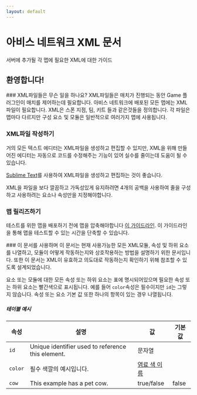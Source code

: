 ```yaml
---
layout: default
---
```


<div class="container">
<div class="jumbotron">
<h1>아비스 네트워크 XML 문서</h1>
<p class="lead">서버에 추가될 각 맵에 필요한 XML에 대한 가이드</p>
</div>
<section>
<div class="page-header">
<h1>환영합니다!</h1>
</div>
<div class="row">
<div class="col-sm-6" markdown="1">
### XML파일들은 무슨 일을 하나요?
XML파일들은 매치가 진행되는 동안 Game 플러그인이 매치를 제어하는데 필요합니다. 아비스 네트워크에 배포된 모든 맵에는 XML파일이 필요합니다. XML은 스폰 지점, 팀, 키트 들과 같은것들을 정의합니다. 각 파일은 맵마다 다르지만 구성 요소 및 모듈은 일반적으로 여러가지 맵에 사용됩니다.


### XML파일 작성하기
거의 모든 텍스트 에디터는 XML파일을 생성하고 편집할 수 있지만, XML을 위해 만들어진 에디터는 자동으로 코드를 수정해주는 기능이 있어 실수를 줄이는데 도움이 될 수 있습니다.

[Sublime Text](http://www.sublimetext.com)를 사용하여 XML파일을 생성하고 편집하는 것이 좋습니다.

XML을 파일을 보다 깔끔하고 가독성있게 유지하려면 4개의 공백을 사용하여 줄을 구성하고 사용하려는 요소나 속성만을 지정해야합니다.

### 맵 릴리즈하기
테스트를 위한 맵을 배포하기 전에 맵을 압축해야합니다 [이 가이드라인](/guides/packaging/cleaning_files).
이 가이드라인을 통해 맵을 테스트할 수 있는 시간을 단축할 수 있습니다.

</div>
<div class="col-sm-6" markdown="1">
### 이 문서를 사용하며
이 문서는 현재 사용가능한 모든 XML모듈, 속성 및 하위 요소를 나열하고, 모듈이 어떻게 작동하는지와 상호작용하는 방법을 설명하기 위한 문서입니다. 또한 이 문서는 XML이 유효하고 의도대로 작동하는지 확인하기 위해 참조할 수 있도록 설계되었습니다.

요소 또는 모듈에 대한 모든 속성 또는 하위 요소는 표에 명시되어있으며 필요한 속성 또는 하위 요소는 빨간색으로 표시됩니다. 예를 들어 `color`속성은 필수이지만 `id`는 그렇지 않습니다. 속성 또는 요소 기본 값 또한 하나의 항목이 있는 경우 나열됩니다.

##### 테이블 예시
<div class="table-responsive">
  <table class="table table-striped table-condensed">
    <thead>
      <tr>
        <th>속성</th>
        <th>설명</th>
        <th>값</th>
        <th>기본값</th>
      </tr>
    </thead>
    <tbody>
      <tr>
        <td>
          <code>id</code>
        </td>
        <td>Unique identifier used to reference this element.</td>
        <td>
          <span class="label label-primary">문자열</span>
        </td>
        <td></td>
      </tr>
      <tr>
        <td>
          <code>color</code>
        </td>
        <td>
          <span class="label label-danger">필수</span>
          색깔의 예시입니다.
        </td>
        <td>
          <a href="/reference/colors"> 염료 색 이름</a>
        </td>
        <td></td>
      </tr>
      <tr>
        <td>
          <code>cow</code>
        </td>
        <td>This example has a pet cow.</td>
        <td>
          <span class="label label-primary">true/false</span>
        </td>
        <td>false</td>
      </tr>
    </tbody>
  </table>
</div>
</div>
</div>
</section>
</div>
